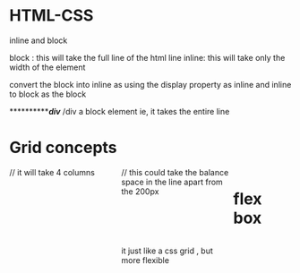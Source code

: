 # HTML-CSS

inline and block 

block : this will take the full line of the html line
inline: this will take only the width of the element

convert the block into inline as using the display property as inline
and inline to block as the block

***********************div*************
/div a block element ie, it takes the entire line 


# Grid concepts

 <div style="display: grid; grid-template-columns: 200px 100px 100px 100px;"> //  it will take 4 columns
  <div style="display: grid; grid-template-columns: 200px 1fr;">// this could take the balance space in the line apart from the 200px


# flex box

it just like a css grid , but more flexible
